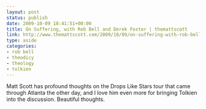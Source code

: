 ```yaml
---
layout: post
status: publish
date: 2009-10-09 18:41:51+00:00
title: On Suffering, with Rob Bell and Derek Foster | themattscott
link: http://www.themattscott.com/2009/10/09/on-suffering-with-rob-bell-and-derek-foster/
type: aside
categories:
- rob bell
- theodicy
- theology
- tolkien
---
```


Matt Scott has profound thoughts on the Drops Like Stars tour that came through Atlanta the other day, and I love him even more for bringing Tolkien into the discussion. Beautiful thoughts.
